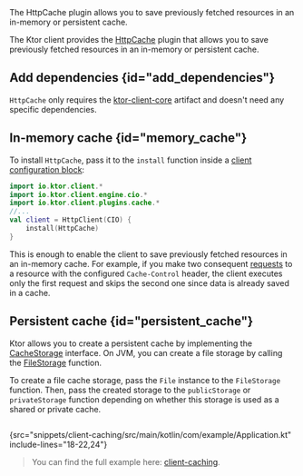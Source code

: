 [//]: # (title: Caching)

<tldr>
<var name="example_name" value="client-caching"/>
<include from="lib.topic" element-id="download_example"/>
</tldr>

<link-summary>
The HttpCache plugin allows you to save previously fetched resources in an in-memory or persistent cache.
</link-summary>

The Ktor client provides the [HttpCache](https://api.ktor.io/ktor-client/ktor-client-core/io.ktor.client.plugins.cache/-http-cache/index.html) plugin that allows you to save previously fetched resources in an in-memory or persistent cache.


## Add dependencies {id="add_dependencies"}
`HttpCache` only requires the [ktor-client-core](client-dependencies.md) artifact and doesn't need any specific dependencies.

## In-memory cache {id="memory_cache"}
To install `HttpCache`, pass it to the `install` function inside a [client configuration block](client-create-and-configure.md#configure-client):
```kotlin
import io.ktor.client.*
import io.ktor.client.engine.cio.*
import io.ktor.client.plugins.cache.*
//...
val client = HttpClient(CIO) {
    install(HttpCache)
}
```

This is enough to enable the client to save previously fetched resources in an in-memory cache.
For example, if you make two consequent [requests](client-requests.md) to a resource with the configured `Cache-Control` header,
the client executes only the first request and skips the second one since data is already saved in a cache.

## Persistent cache {id="persistent_cache"}

Ktor allows you to create a persistent cache by implementing the [CacheStorage](https://api.ktor.io/ktor-client/ktor-client-core/io.ktor.client.plugins.cache.storage/-cache-storage/index.html) interface.
On JVM, you can create a file storage by calling the [FileStorage](https://api.ktor.io/ktor-client/ktor-client-core/io.ktor.client.plugins.cache.storage/-file-storage.html) function.

To create a file cache storage, pass the `File` instance to the `FileStorage` function.
Then, pass the created storage to the `publicStorage` or `privateStorage` function depending on 
whether this storage is used as a shared or private cache.

```kotlin
```
{src="snippets/client-caching/src/main/kotlin/com/example/Application.kt" include-lines="18-22,24"}

> You can find the full example here: [client-caching](https://github.com/ktorio/ktor-documentation/tree/%ktor_version%/codeSnippets/snippets/client-caching).
